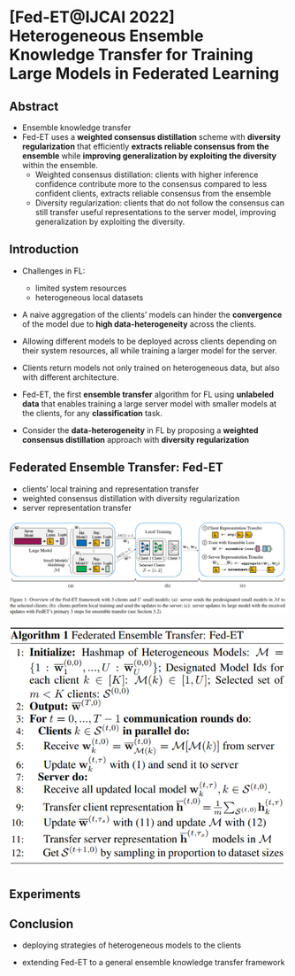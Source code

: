 # [Fed-ET@IJCAI 2022] Heterogeneous Ensemble Knowledge Transfer for Training Large Models in Federated Learning

## Abstract

- Ensemble knowledge transfer
- Fed-ET uses a **weighted consensus distillation** scheme with **diversity regularization** that efficiently **extracts reliable consensus from the ensemble** while **improving generalization by exploiting the diversity** within the ensemble.
  - Weighted consensus distillation: clients with higher inference confidence contribute more to the consensus compared to less confident
    clients, extracts reliable consensus from the ensemble
  - Diversity regularization: clients that do not follow the consensus can still transfer useful representations to the server model, improving generalization by exploiting the diversity.



## Introduction

- Challenges in FL:
  - limited system resources
  - heterogeneous local datasets

- A naive aggregation of the clients’ models can hinder the **convergence** of the model due to **high data-heterogeneity** across the clients.
- Allowing different models to be deployed across clients depending on their system resources, all while training a larger model for the server.
- Clients return models not only trained on heterogeneous data, but also with different architecture.
- Fed-ET, the first **ensemble transfer** algorithm for FL using **unlabeled data** that enables training a large server model with smaller models at the clients, for any **classification** task.
- Consider the **data-heterogeneity** in FL by proposing a **weighted consensus distillation** approach with **diversity regularization**  



## Federated Ensemble Transfer: Fed-ET

- clients’ local training and representation transfer
- weighted consensus distillation with diversity regularization
- server representation transfer

![image-20221026221708534](https://raw.githubusercontent.com/ailianligit/ailianligit.github.io/main/images/202212/20221208_1670498457.png)

![image-20221026221948950](https://raw.githubusercontent.com/ailianligit/ailianligit.github.io/main/images/202212/20221208_1670498546.png)



## Experiments



## Conclusion

- deploying strategies of heterogeneous models to the clients

- extending Fed-ET to a general ensemble knowledge transfer framework